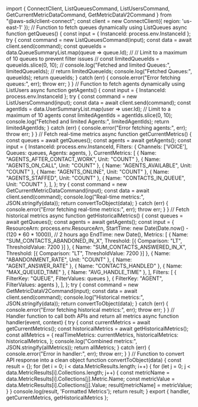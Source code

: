 import { ConnectClient, ListQueuesCommand, ListUsersCommand, GetCurrentMetricDataCommand, GetMetricDataV2Command } from "@aws-sdk/client-connect";
const client = new ConnectClient({ region: 'us-east-1' });
// Function to fetch queues dynamically using ListQueues
async function getQueues() {
   const input = { InstanceId: process.env.InstanceId };
   try {
       const command = new ListQueuesCommand(input);
       const data = await client.send(command);
       const queueIds = data.QueueSummaryList.map(queue => queue.Id);
    //   // Limit to a maximum of 10 queues to prevent filter issues
    //   const limitedQueueIds = queueIds.slice(0, 10);
    //   console.log("Fetched and limited Queues:", limitedQueueIds);
    //   return limitedQueueIds;
    console.log("Fetched Queues:", queueIds);
       return queueIds; 
   } catch (err) {
       console.error("Error fetching queues:", err);
       throw err;
   }
}
// Function to fetch agents dynamically using ListUsers
async function getAgents() {
   const input = { InstanceId: process.env.InstanceId };
   try {
       const command = new ListUsersCommand(input);
       const data = await client.send(command);
       const agentIds = data.UserSummaryList.map(user => user.Id);
       // Limit to a maximum of 10 agents 
       const limitedAgentIds = agentIds.slice(0, 10);
       console.log("Fetched and limited Agents:", limitedAgentIds);
       return limitedAgentIds;
   } catch (err) {
       console.error("Error fetching agents:", err);
       throw err;
   }
}
// Fetch real-time metrics
async function getCurrentMetrics() {
   const queues = await getQueues();
   const agents = await getAgents();
   const input = {
       InstanceId: process.env.InstanceId,
       Filters: {
           Channels: ['VOICE'],
           Queues: queues,
           Agents: agents,
       },
       CurrentMetrics: [
           { Name: "AGENTS_AFTER_CONTACT_WORK", Unit: "COUNT" },
           { Name: "AGENTS_ON_CALL", Unit: "COUNT" },
           { Name: "AGENTS_AVAILABLE", Unit: "COUNT" },
           { Name: "AGENTS_ONLINE", Unit: "COUNT" },
           { Name: "AGENTS_STAFFED", Unit: "COUNT" },
           { Name: "CONTACTS_IN_QUEUE", Unit: "COUNT" },
       ],
   };
   try {
       const command = new GetCurrentMetricDataCommand(input);
       const data = await client.send(command);
       console.log("Real-time metrics:", JSON.stringify(data));
       return convertToObject(data);
   } catch (err) {
       console.error("Error fetching real-time metrics:", err);
       throw err;
   }
}
// Fetch historical metrics
async function getHistoricalMetrics() {
   const queues = await getQueues();
   const agents = await getAgents();
   const input = {
       ResourceArn: process.env.ResourceArn,
       StartTime: new Date(Date.now() - (120 * 60 * 1000)), // 2 hours ago
       EndTime: new Date(),
       Metrics: [
           { Name: "SUM_CONTACTS_ABANDONED_IN_X", Threshold: [{ Comparison: "LT", ThresholdValue: 7200 }] },
           { Name: "SUM_CONTACTS_ANSWERED_IN_X", Threshold: [{ Comparison: "LT", ThresholdValue: 7200 }] },
           { Name: "ABANDONMENT_RATE", Unit: "COUNT" },
           { Name: "AGENT_ANSWER_RATE" },
           { Name: "CONTACTS_HANDLED" },
           { Name: "MAX_QUEUED_TIME" },
           { Name: "AVG_HANDLE_TIME" },
       ],
       Filters: [
           { FilterKey: "QUEUE", FilterValues: queues },
           { FilterKey: "AGENT", FilterValues: agents },
       ],
   };
   try {
       const command = new GetMetricDataV2Command(input);
       const data = await client.send(command);
       console.log("Historical metrics:", JSON.stringify(data));
       return convertToObject(data);
   } catch (err) {
       console.error("Error fetching historical metrics:", err);
       throw err;
   }
}
// Handler function to call both APIs and return all metrics
async function handler(event, context) {
   try {
       const currentMetrics = await getCurrentMetrics();
       const historicalMetrics = await getHistoricalMetrics();
       const allMetrics = {
           realTimeMetrics: currentMetrics,
           historicalMetrics: historicalMetrics,
       };
       console.log("Combined metrics:", JSON.stringify(allMetrics));
       return allMetrics;
   } catch (err) {
       console.error("Error in handler:", err);
       throw err;
   }
}
// Function to convert API response into a clean object
function convertToObject(data) {
   const result = {};
   for (let i = 0; i < data.MetricResults.length; i++) {
       for (let j = 0; j < data.MetricResults[i].Collections.length; j++) {
           const metricName = data.MetricResults[i].Collections[j].Metric.Name;
           const metricValue = data.MetricResults[i].Collections[j].Value;
           result[metricName] = metricValue;
       }
   }
   console.log(result, 'Formatted Metrics');
   return result;
}
export { handler, getCurrentMetrics, getHistoricalMetrics };
